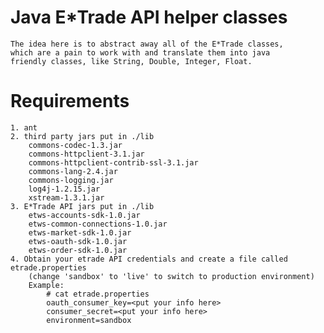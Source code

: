 # Java E*Trade API helper classes
    The idea here is to abstract away all of the E*Trade classes,
    which are a pain to work with and translate them into java
    friendly classes, like String, Double, Integer, Float.

# Requirements
    1. ant
    2. third party jars put in ./lib
        commons-codec-1.3.jar
        commons-httpclient-3.1.jar
        commons-httpclient-contrib-ssl-3.1.jar
        commons-lang-2.4.jar
        commons-logging.jar
        log4j-1.2.15.jar
        xstream-1.3.1.jar
    3. E*Trade API jars put in ./lib
        etws-accounts-sdk-1.0.jar
        etws-common-connections-1.0.jar
        etws-market-sdk-1.0.jar
        etws-oauth-sdk-1.0.jar
        etws-order-sdk-1.0.jar
    4. Obtain your etrade API credentials and create a file called etrade.properties
        (change 'sandbox' to 'live' to switch to production environment)
        Example:
            # cat etrade.properties
            oauth_consumer_key=<put your info here>
            consumer_secret=<put your info here>
            environment=sandbox
